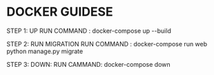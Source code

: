 # DOCKER GUIDESE

STEP 1: UP
RUN COMMAND : docker-compose up --build

STEP 2: RUN MIGRATION
RUN COMMAND : docker-compose run web python manage.py migrate

STEP 3: DOWN:
RUN CAMMAND: docker-compose down